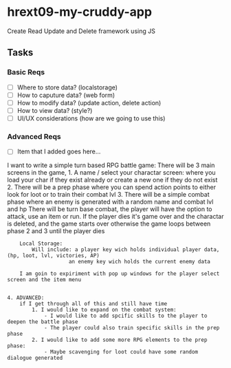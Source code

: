 # hrext09-my-cruddy-app
Create Read Update and Delete framework using JS

 ## Tasks

 ### Basic Reqs
- [ ] Where to store data? (localstorage)
- [ ] How to caputure data? (web form)
- [ ] How to modify data? (update action, delete action)
- [ ] How to view data? (style?)
- [ ] UI/UX considerations (how are we going to use this)

 ### Advanced Reqs
- [ ] Item that I added goes here...



I want to write a simple turn based RPG battle game:
There will be 3 main screens in the game, 
	1. A name / select your charactar screen: where you load your char if they exist already
		or create a new one if they do not exist
	2. There will be a prep phase where you can spend action points to either look for loot
		or to train their combat lvl
	3. There will be a simple combat phase where an enemy is generated with a random name 
		and combat lvl and hp
		There will be turn base combat, the player will have the option to attack, use an item
		or run.
		If the player dies it's game over and the charactar is deleted, and the game starts over
		otherwise the game loops between phase 2 and 3 until the player dies


		Local Storage:
			Will include: a player key wich holds individual player data, (hp, loot, lvl, victories, AP)
						an enemy key wich holds the current enemy data

		I am goin to expiriment with pop up windows for the player select screen and the item menu


	4. ADVANCED: 
		if I get through all of this and still have time 
			1. I would like to expand on the combat system:
				- I would like to add spcific skills to the player to deepen the battle phase
				- The player could also train specific skills in the prep phase
			2. I would like to add some more RPG elements to the prep phase:
				- Maybe scavenging for loot could have some random dialogue generated



